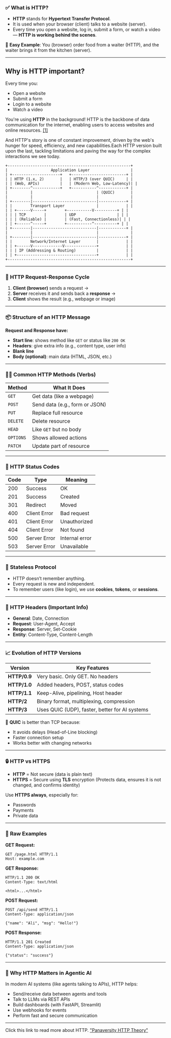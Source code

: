 ### ✅ **What is HTTP?**

* **HTTP** stands for **Hypertext Transfer Protocol**.
* It is used when your browser (client) talks to a website (server).
* Every time you open a website, log in, submit a form, or watch a video — **HTTP is working behind the scenes**.

🧠 **Easy Example**:
You (browser) order food from a waiter (HTTP), and the waiter brings it from the kitchen (server).

---


## Why is HTTP important?

Every time you:

* Open a website
* Submit a form
* Login to a website
* Watch a video

You're using **HTTP** in the background! HTTP is the backbone of data communication for the internet, enabling users to access websites and online resources. [[1]](https://www.freecodecamp.org/news/what-is-http/) 

And HTTP's story is one of constant improvement, driven by the web's hunger for speed, efficiency, and new capabilities.Each HTTP version built upon the last, tackling limitations and paving the way for the complex interactions we see today.

```ascii
+------------------------------------------------------+
|                   Application Layer                  |
| +---------------------+   +------------------------+ |
| | HTTP (1.x, 2)       |   | HTTP/3 (over QUIC)     | |
| | (Web, APIs)         |   | (Modern Web, Low-Latency)| |
| +--------^------------+   +-----------^------------+ |
|          |                            | (QUIC)       |
|          |                            |              |
| +--------|----------------------------|------------+ |
| |        Transport Layer              |            | |
| | +------V-----+        +-----------V----------+ | |
| | | TCP        |        | UDP                  | | |
| | | (Reliable) |        | (Fast, Connectionless)| | |
| | +------^-----+        +-----------^----------+ | |
| +--------|----------------------------|------------+ |
|          |                            |              |
| +--------|----------------------------|------------+ |
| |        Network/Internet Layer       |            | |
| | +------V-------------V--------------+            | |
| | | IP (Addressing & Routing)         |            | |
| | +-----------------------------------+            | |
+------------------------------------------------------+
```

---

### 🔄 **HTTP Request-Response Cycle**

1. **Client (browser)** sends a request →
2. **Server** receives it and sends back a **response** →
3. **Client** shows the result (e.g., webpage or image)

---

### 📦 **Structure of an HTTP Message**

**Request and Response have:**

* **Start line**: shows method like `GET` or status like `200 OK`
* **Headers**: give extra info (e.g., content type, user info)
* **Blank line**
* **Body (optional)**: main data (HTML, JSON, etc.)

---

### 🙋‍♂️ **Common HTTP Methods (Verbs)**

| Method    | What It Does                   |
| --------- | ------------------------------ |
| `GET`     | Get data (like a webpage)      |
| `POST`    | Send data (e.g., form or JSON) |
| `PUT`     | Replace full resource          |
| `DELETE`  | Delete resource                |
| `HEAD`    | Like `GET` but no body         |
| `OPTIONS` | Shows allowed actions          |
| `PATCH`   | Update part of resource        |

---

### 🔢 **HTTP Status Codes**

| Code | Type         | Meaning        |
| ---- | ------------ | -------------- |
| 200  | Success      | OK             |
| 201  | Success      | Created        |
| 301  | Redirect     | Moved          |
| 400  | Client Error | Bad request    |
| 401  | Client Error | Unauthorized   |
| 404  | Client Error | Not found      |
| 500  | Server Error | Internal error |
| 503  | Server Error | Unavailable    |

---

### 🧠 **Stateless Protocol**

* HTTP doesn’t remember anything.
* Every request is new and independent.
* To remember users (like login), we use **cookies**, **tokens**, or **sessions**.

---

### 🧾 **HTTP Headers (Important Info)**

* **General**: Date, Connection
* **Request**: User-Agent, Accept
* **Response**: Server, Set-Cookie
* **Entity**: Content-Type, Content-Length

---

### 📈 **Evolution of HTTP Versions**

| Version      | Key Features                                   |
| ------------ | ---------------------------------------------- |
| **HTTP/0.9** | Very basic. Only GET. No headers               |
| **HTTP/1.0** | Added headers, POST, status codes              |
| **HTTP/1.1** | Keep-Alive, pipelining, Host header            |
| **HTTP/2**   | Binary format, multiplexing, compression       |
| **HTTP/3**   | Uses QUIC (UDP), faster, better for AI systems |

📌 **QUIC** is better than TCP because:

* It avoids delays (Head-of-Line blocking)
* Faster connection setup
* Works better with changing networks

---

### 🔒 **HTTP vs HTTPS**

* **HTTP** = Not secure (data is plain text)
* **HTTPS** = Secure using **TLS** encryption
  (Protects data, ensures it is not changed, and confirms identity)

Use **HTTPS always**, especially for:

* Passwords
* Payments
* Private data

---

### 🧪 **Raw Examples**

**GET Request:**

```http
GET /page.html HTTP/1.1
Host: example.com
```

**GET Response:**

```http
HTTP/1.1 200 OK
Content-Type: text/html

<html>...</html>
```

**POST Request:**

```http
POST /api/send HTTP/1.1
Content-Type: application/json

{"name": "Ali", "msg": "Hello!"}
```

**POST Response:**

```http
HTTP/1.1 201 Created
Content-Type: application/json

{"status": "success"}
```

---

### 🤖 **Why HTTP Matters in Agentic AI**

In modern AI systems (like agents talking to APIs), HTTP helps:

* Send/receive data between agents and tools
* Talk to LLMs via REST APIs
* Build dashboards (with FastAPI, Streamlit)
* Use webhooks for events
* Perform fast and secure communication

---

Click this link to read more about HTTP.
["Panaversity HTTP Theory"](https://github.com/panaversity/learn-agentic-ai/blob/main/03_ai_protocols/01_mcp/01_http_theory/readme.md)